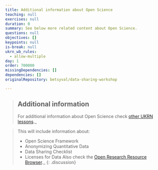 ```yaml
---
title: Additional information about Open Science
teaching: null
exercises: null
duration: 0
summary: See below more related content about Open Science.
questions: null
objectives: []
keypoints: null
is-break: null
ukrn_wb_rules:
  - allow-multiple
day: 1
order: 700000
missingDependencies: []
dependencies: []
originalRepository: betsyval/data-sharing-workshop

---
```

> ## Additional information
> For additional information about Open Science check [other UKRN lessons](https://mjaquiery.github.io/ukrn-wb-lesson-examples/)._

> This will include information about: 
> * Open Science Framework
> * Anonymizing Quantitative Data
> * Data Sharing Checklist
> * Licenses for Data
> Also check the [Open Research Resource Browser](https://ukrn-orr.netlify.app/)._
{: .discussion}

